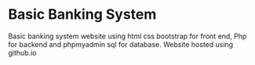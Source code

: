 # Basic Banking System
Basic banking system website using html css bootstrap for front end, Php for backend and phpmyadmin sql for database.
Website hosted using github.io
